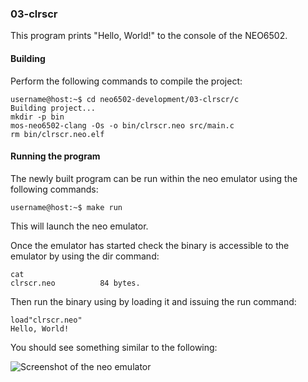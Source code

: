 ### 03-clrscr

This program prints "Hello, World!" to the console of the NEO6502.

#### Building

Perform the following commands to compile the project:

```
username@host:~$ cd neo6502-development/03-clrscr/c
Building project...
mkdir -p bin
mos-neo6502-clang -Os -o bin/clrscr.neo src/main.c
rm bin/clrscr.neo.elf
```

#### Running the program

The newly built program can be run within the neo emulator using the following commands:

```
username@host:~$ make run
```

This will launch the neo emulator.

Once the emulator has started check the binary is accessible to the emulator by using the dir command:

```
cat
clrscr.neo          84 bytes.
```

Then run the binary using by loading it and issuing the run command:

```
load"clrscr.neo"
Hello, World!
```

You should see something similar to the following:

![Screenshot of the neo emulator](https://github.com/andymccall/neo6502-development/blob/main/03-clrscr/assets/03-clrscr_c.png?raw=true)
